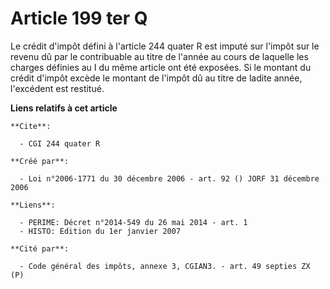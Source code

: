 # Article 199 ter Q

Le crédit d'impôt défini à l'article 244 quater R est imputé sur l'impôt sur le revenu dû par le contribuable au titre de
l'année au cours de laquelle les charges définies au I du même article ont été exposées. Si le montant du crédit d'impôt
excède le montant de l'impôt dû au titre de ladite année, l'excédent est restitué.

**Liens relatifs à cet article**

	**Cite**:

	  - CGI 244 quater R

	**Créé par**:

	  - Loi n°2006-1771 du 30 décembre 2006 - art. 92 () JORF 31 décembre 2006

	**Liens**:

	  - PERIME: Décret n°2014-549 du 26 mai 2014 - art. 1
	  - HISTO: Edition du 1er janvier 2007

	**Cité par**:

	  - Code général des impôts, annexe 3, CGIAN3. - art. 49 septies ZX (P)
